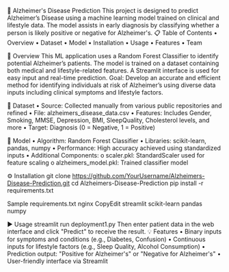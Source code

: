 🧠 Alzheimer's Disease Prediction
This project is designed to predict Alzheimer’s Disease using a machine learning model trained on clinical and lifestyle data. The model assists in early diagnosis by classifying whether a person is likely positive or negative for Alzheimer's.
📋 Table of Contents
•	Overview
•	Dataset
•	Model
•	Installation
•	Usage
•	Features
•	Team

📌 Overview
This ML application uses a Random Forest Classifier to identify potential Alzheimer’s patients. The model is trained on a dataset containing both medical and lifestyle-related features. A Streamlit interface is used for easy input and real-time prediction.
Goal: Develop an accurate and efficient method for identifying individuals at risk of Alzheimer’s using diverse data inputs including clinical symptoms and lifestyle factors.

🧾 Dataset
•	Source: Collected manually from various public repositories and refined
•	File: alzheimers_disease_data.csv
•	Features: Includes Gender, Smoking, MMSE, Depression, BMI, SleepQuality, Cholesterol levels, and more
•	Target: Diagnosis (0 = Negative, 1 = Positive)

🧠 Model
•	Algorithm: Random Forest Classifier
•	Libraries: scikit-learn, pandas, numpy
•	Performance: High accuracy achieved using standardized inputs
•	Additional Components:
o	scaler.pkl: StandardScaler used for feature scaling
o	alzheimers_model.pkl: Trained classifier model

⚙️ Installation
git clone https://github.com/YourUsername/Alzheimers-Disease-Prediction.git
cd Alzheimers-Disease-Prediction
pip install -r requirements.txt

Sample requirements.txt
nginx
CopyEdit
streamlit
scikit-learn
pandas
numpy

▶️ Usage
streamlit run deployment1.py
Then enter patient data in the web interface and click "Predict" to receive the result.
💡 Features
•	Binary inputs for symptoms and conditions (e.g., Diabetes, Confusion)
•	Continuous inputs for lifestyle factors (e.g., Sleep Quality, Alcohol Consumption)
•	Prediction output: "Positive for Alzheimer's" or "Negative for Alzheimer's"
•	User-friendly interface via Streamlit

